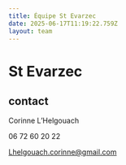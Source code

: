 ```yaml
---
title: Équipe St Evarzec 
date: 2025-06-17T11:19:22.759Z
layout: team
---
```


# St Evarzec 



## contact 

Corinne L’Helgouach

06 72 60 20 22

Lhelgouach.corinne@gmail.com

